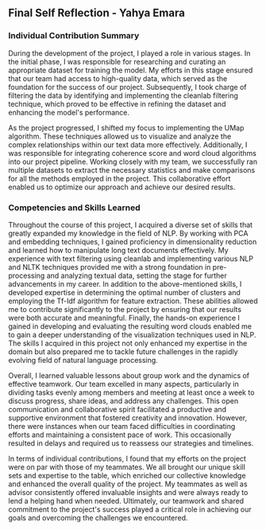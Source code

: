 ## Final Self Reflection - Yahya Emara

### Individual Contribution Summary
During the development of the project, I played a role in various stages. In the initial phase, I was responsible for researching and curating an appropriate dataset for training the model. My efforts in this stage ensured that our team had access to high-quality data, which served as the foundation for the success of our project. Subsequently, I took charge of filtering the data by identifying and implementing the cleanlab filtering technique, which proved to be effective in refining the dataset and enhancing the model's performance.

As the project progressed, I shifted my focus to implementing the UMap algorithm. These techniques allowed us to visualize and analyze the complex relationships within our text data more effectively. Additionally, I was responsible for integrating coherence score and word cloud algorithms into our project pipeline. Working closely with my team, we successfully ran multiple datasets to extract the necessary statistics and make comparisons for all the methods employed in the project. This collaborative effort enabled us to optimize our approach and achieve our desired results.

### Competencies and Skills Learned
Throughout the course of this project, I acquired a diverse set of skills that greatly expanded my knowledge in the field of NLP. By working with PCA and embedding techniques, I gained proficiency in dimensionality reduction and learned how to manipulate long text documents effectively. My experience with text filtering using cleanlab and implementing various NLP and NLTK techniques provided me with a strong foundation in pre-processing and analyzing textual data, setting the stage for further advancements in my career. In addition to the above-mentioned skills, I developed expertise in determining the optimal number of clusters and employing the Tf-Idf algorithm for feature extraction. These abilities allowed me to contribute significantly to the project by ensuring that our results were both accurate and meaningful. Finally, the hands-on experience I gained in developing and evaluating the resulting word clouds enabled me to gain a deeper understanding of the visualization techniques used in NLP. The skills I acquired in this project not only enhanced my expertise in the domain but also prepared me to tackle future challenges in the rapidly evolving field of natural language processing.

Overall, I learned valuable lessons about group work and the dynamics of effective teamwork. Our team excelled in many aspects, particularly in dividing tasks evenly among members and meeting at least once a week to discuss progress, share ideas, and address any challenges. This open communication and collaborative spirit facilitated a productive and supportive environment that fostered creativity and innovation. However, there were instances when our team faced difficulties in coordinating efforts and maintaining a consistent pace of work. This occasionally resulted in delays and required us to reassess our strategies and timelines.

In terms of individual contributions, I found that my efforts on the project were on par with those of my teammates. We all brought our unique skill sets and expertise to the table, which enriched our collective knowledge and enhanced the overall quality of the project. My teammates as well as advisor consistently offered invaluable insights and were always ready to lend a helping hand when needed. Ultimately, our teamwork and shared commitment to the project's success played a critical role in achieving our goals and overcoming the challenges we encountered.
